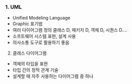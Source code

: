 ### 1. UML
- Unified Modeling Language
- Graphic 표기법
- 여러 다이어그램 정의
클래스 D, 패키지 D, 객체 D, 시퀀스 D....
- 소프트웨어 시스템 표현, 설계 사용
- 의사소통 도구로 활용하기 좋음

2. 클래스 다이어그램
- 객체의 타입을 표현
- 타입 간의 정적 관계 기술
- 설계할 때 자주 사용하는 다이어그램 중 하나
